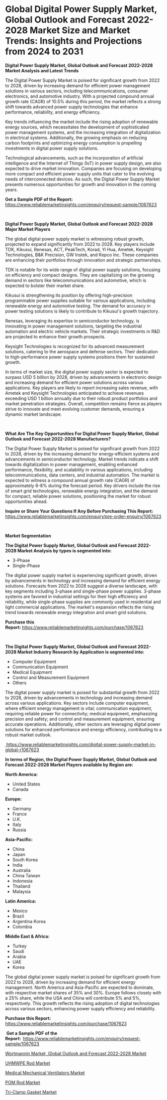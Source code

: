 <p><h1>Global Digital Power Supply Market, Global Outlook and Forecast 2022-2028 Market Size and Market Trends: Insights and Projections from 2024 to 2031</h1></p><p><strong>Digital Power Supply Market, Global Outlook and Forecast 2022-2028 Market Analysis and Latest Trends</strong></p>
<p><p>The Digital Power Supply Market is poised for significant growth from 2022 to 2028, driven by increasing demand for efficient power management solutions in various sectors, including telecommunications, consumer electronics, and automotive industry. With a projected compound annual growth rate (CAGR) of 10.5% during this period, the market reflects a strong shift towards advanced power supply technologies that enhance performance, reliability, and energy efficiency.</p><p>Key trends influencing the market include the rising adoption of renewable energy sources, which necessitates the development of sophisticated power management systems, and the increasing integration of digitalization in electrical systems. Additionally, the growing emphasis on reducing carbon footprints and optimizing energy consumption is propelling investments in digital power supply solutions.</p><p>Technological advancements, such as the incorporation of artificial intelligence and the Internet of Things (IoT) in power supply design, are also expected to drive market innovation. Companies are focusing on developing more compact and efficient power supply units that cater to the evolving needs of interconnected devices. As such, the Digital Power Supply Market presents numerous opportunities for growth and innovation in the coming years.</p></p>
<p><strong>Get a Sample PDF of the Report:&nbsp;</strong> <a href="https://www.reliablemarketinsights.com/enquiry/request-sample/1067623?utm_campaign=1593&utm_medium=2&utm_source=Github&utm_content=ia&utm_term=29102024&utm_id=digital-power-supply-market-global-outlook-and-forecast-2022-2028">https://www.reliablemarketinsights.com/enquiry/request-sample/1067623</a></p>
<p>&nbsp;</p>
<p><strong>Digital Power Supply Market, Global Outlook and Forecast 2022-2028 Major Market Players</strong></p>
<p><p>The global digital power supply market is witnessing robust growth, projected to expand significantly from 2022 to 2028. Key players include TDK, Kikusui, Renesas, ACT, PeakTech, Korad, Yi Hua, Ametek, Keysight Technologies, B&K Precision, GW Instek, and Kepco Inc. These companies are enhancing their portfolios through innovation and strategic partnerships.</p><p>TDK is notable for its wide range of digital power supply solutions, focusing on efficiency and compact designs. They are capitalizing on the growing demand in sectors like telecommunications and automotive, which is expected to bolster their market share.</p><p>Kikusui is strengthening its position by offering high-precision programmable power supplies suitable for various applications, including renewable energy and automotive testing. The demand for accuracy in power testing solutions is likely to contribute to Kikusui's growth trajectory.</p><p>Renesas, leveraging its expertise in semiconductor technology, is innovating in power management solutions, targeting the industrial automation and electric vehicle markets. Their strategic investments in R&D are projected to enhance their growth prospects.</p><p>Keysight Technologies is recognized for its advanced measurement solutions, catering to the aerospace and defense sectors. Their dedication to high-performance power supply systems positions them for sustained growth.</p><p>In terms of market size, the digital power supply sector is expected to surpass USD 5 billion by 2028, driven by advancements in electronic design and increasing demand for efficient power solutions across various applications. Key players are likely to report increasing sales revenue, with Ametek and Keysight Technologies anticipated to achieve revenues exceeding USD 1 billion annually due to their robust product portfolios and market penetration strategies. Overall, competition remains fierce as players strive to innovate and meet evolving customer demands, ensuring a dynamic market landscape.</p></p>
<p>&nbsp;</p>
<p><strong>What Are The Key Opportunities For Digital Power Supply Market, Global Outlook and Forecast 2022-2028 Manufacturers?</strong></p>
<p><p>The Digital Power Supply Market is poised for significant growth from 2022 to 2028, driven by the increasing demand for energy-efficient systems and advancements in semiconductor technology. Market trends indicate a shift towards digitalization in power management, enabling enhanced performance, flexibility, and scalability in various applications, including telecommunications, data centers, and industrial automation. The market is expected to witness a compound annual growth rate (CAGR) of approximately 6-8% during the forecast period. Key drivers include the rise of smart grid technologies, renewable energy integration, and the demand for compact, reliable power solutions, positioning the market for robust opportunities ahead.</p></p>
<p><strong>Inquire or Share Your Questions If Any Before Purchasing This Report:</strong> <a href="https://www.reliablemarketinsights.com/enquiry/pre-order-enquiry/1067623?utm_campaign=1593&utm_medium=2&utm_source=Github&utm_content=ia&utm_term=29102024&utm_id=digital-power-supply-market-global-outlook-and-forecast-2022-2028">https://www.reliablemarketinsights.com/enquiry/pre-order-enquiry/1067623</a></p>
<p>&nbsp;</p>
<p><strong>Market Segmentation</strong></p>
<p><strong>The Digital Power Supply Market, Global Outlook and Forecast 2022-2028 Market Analysis by types is segmented into:</strong></p>
<p><ul><li>3-Phase</li><li>Single-Phase</li></ul></p>
<p><p>The digital power supply market is experiencing significant growth, driven by advancements in technology and increasing demand for efficient energy solutions. Forecasts from 2022 to 2028 suggest a diverse landscape, with key segments including 3-phase and single-phase power supplies. 3-phase systems are favored in industrial settings for their high efficiency and reliability, while single-phase supplies are commonly used in residential and light commercial applications. The market's expansion reflects the rising trend towards renewable energy integration and smart grid solutions.</p></p>
<p><strong>Purchase this Report:&nbsp;</strong><a href="https://www.reliablemarketinsights.com/purchase/1067623?utm_campaign=1593&utm_medium=2&utm_source=Github&utm_content=ia&utm_term=29102024&utm_id=digital-power-supply-market-global-outlook-and-forecast-2022-2028">https://www.reliablemarketinsights.com/purchase/1067623</a></p>
<p>&nbsp;</p>
<p><strong>The Digital Power Supply Market, Global Outlook and Forecast 2022-2028 Market Industry Research by Application is segmented into:</strong></p>
<p><ul><li>Computer Equipment</li><li>Communication Equipment</li><li>Medical Equipment</li><li>Control and Measurement Equipment</li><li>Others</li></ul></p>
<p><p>The digital power supply market is poised for substantial growth from 2022 to 2028, driven by advancements in technology and increasing demand across various applications. Key sectors include computer equipment, where efficient energy management is vital; communication equipment, requiring reliable power for connectivity; medical equipment, emphasizing precision and safety; and control and measurement equipment, ensuring accurate operations. Additionally, other sectors are leveraging digital power solutions for enhanced performance and energy efficiency, contributing to a robust market outlook.</p></p>
<p><a href="https://www.reliablemarketinsights.com/digital-power-supply-market-in-global-r1067623?utm_campaign=1593&utm_medium=2&utm_source=Github&utm_content=ia&utm_term=29102024&utm_id=digital-power-supply-market-global-outlook-and-forecast-2022-2028">&nbsp;https://www.reliablemarketinsights.com/digital-power-supply-market-in-global-r1067623</a></p>
<p><strong>In terms of Region, the Digital Power Supply Market, Global Outlook and Forecast 2022-2028 Market Players available by Region are:</strong></p>
<p>
    <p> <strong> North America: </strong>
        <ul>
            <li>United States</li>
            <li>Canada</li>
        </ul>
        </p> 
    <p> <strong> Europe: </strong>
        <ul>
            <li>Germany</li>
            <li>France</li>
            <li>U.K.</li>
            <li>Italy</li>
            <li>Russia</li>
        </ul>
        </p> 
    <p> <strong> Asia-Pacific: </strong>
        <ul>
            <li>China</li>
            <li>Japan</li>
            <li>South Korea</li>
            <li>India</li>
            <li>Australia</li>
            <li>China Taiwan</li>
            <li>Indonesia</li>
            <li>Thailand</li>
            <li>Malaysia</li>
        </ul>
        </p> 
    <p> <strong> Latin America: </strong>
        <ul>
            <li>Mexico</li>
            <li>Brazil</li>
            <li>Argentina Korea</li>
            <li>Colombia</li>
        </ul>
        </p> 
    <p> <strong> Middle East & Africa: </strong>
        <ul>
            <li>Turkey</li>
            <li>Saudi</li>
            <li>Arabia</li>
            <li>UAE</li>
            <li>Korea</li>
        </ul>
    </p>
    </p>
<p><p>The global digital power supply market is poised for significant growth from 2022 to 2028, driven by increasing demand for efficient energy management. North America and Asia-Pacific are expected to dominate, with respective market shares of 35% and 30%. Europe follows closely with a 25% share, while the USA and China will contribute 5% and 5%, respectively. This growth reflects the rising adoption of digital technologies across various sectors, enhancing power supply efficiency and reliability.</p></p>
<p><strong>Purchase this Report: </strong><a href="https://www.reliablemarketinsights.com/purchase/1067623?utm_campaign=1593&utm_medium=2&utm_source=Github&utm_content=ia&utm_term=29102024&utm_id=digital-power-supply-market-global-outlook-and-forecast-2022-2028">https://www.reliablemarketinsights.com/purchase/1067623</a></p>
<p>&nbsp;<strong>Get a Sample PDF of the Report:&nbsp;&nbsp;</strong><a href="https://www.reliablemarketinsights.com/enquiry/request-sample/1067623?utm_campaign=1593&utm_medium=2&utm_source=Github&utm_content=ia&utm_term=29102024&utm_id=digital-power-supply-market-global-outlook-and-forecast-2022-2028">https://www.reliablemarketinsights.com/enquiry/request-sample/1067623</a></p>
<p><strong></strong></p>
<p><p><a href="https://github.com/AfsanaMia652/Market-Research-Report-List-1/blob/main/wortmannin-market-global-outlook-and-forecast-2022-2028-market.md?utm_campaign=1593&utm_medium=2&utm_source=Github&utm_content=ia&utm_term=29102024&utm_id=digital-power-supply-market-global-outlook-and-forecast-2022-2028">Wortmannin Market, Global Outlook and Forecast 2022-2028 Market</a></p><p><a href="https://www.linkedin.com/pulse/global-uhmwpe-rod-industry-analysis-share-growth-trends-forecast-hfqac?utm_campaign=1593&utm_medium=2&utm_source=Github&utm_content=ia&utm_term=29102024&utm_id=digital-power-supply-market-global-outlook-and-forecast-2022-2028">UHMWPE Rod Market</a></p><p><a href="https://www.linkedin.com/pulse/medical-mechanical-ventilators-market-industry-trends-forecast-twu0e?utm_campaign=1593&utm_medium=2&utm_source=Github&utm_content=ia&utm_term=29102024&utm_id=digital-power-supply-market-global-outlook-and-forecast-2022-2028">Medical Mechanical Ventilators Market</a></p><p><a href="https://www.linkedin.com/pulse/global-pom-rod-market-analysis-key-trends-future-projections-iv8kc?utm_campaign=1593&utm_medium=2&utm_source=Github&utm_content=ia&utm_term=29102024&utm_id=digital-power-supply-market-global-outlook-and-forecast-2022-2028">POM Rod Market</a></p><p><a href="https://issuu.com/reportprime-2/docs/tri-clamp-gasket-market-size-2030.p_07434a1c456b8d?utm_campaign=1593&utm_medium=2&utm_source=Github&utm_content=ia&utm_term=29102024&utm_id=digital-power-supply-market-global-outlook-and-forecast-2022-2028">Tri-Clamp Gasket Market</a></p></p>